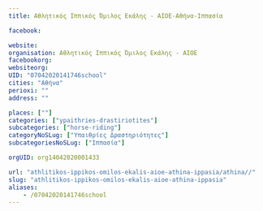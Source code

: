 ```yaml
---
title: Αθλητικός Ιππικός Όμιλος Εκάλης - ΑΙΟΕ-Αθήνα-Ιππασία

facebook:

website:
organisation: Αθλητικός Ιππικός Όμιλος Εκάλης - ΑΙΟΕ
facebookorg:
websiteorg:
UID: "07042020141746school"
cities: "Αθήνα"
perioxi: ""
address: ""

places: [""]
categories: ["ypaithries-drastiriotites"]
subcategories: ["horse-riding"]
categoryNoSLug: ["Υπαιθρίες Δραστηριότητες"]
subcategoriesNoSLug: ["Ιππασία"]

orgUID: org14042020001433

url: "athlitikos-ippikos-omilos-ekalis-aioe-athina-ippasia/athina//"
slug: "athlitikos-ippikos-omilos-ekalis-aioe-athina-ippasia"
aliases:
    - /07042020141746school
---
```





